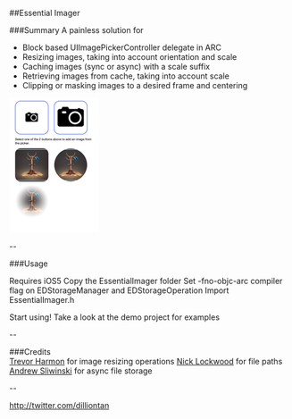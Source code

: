 ##Essential Imager

###Summary
A painless solution for 

 - Block based UIImagePickerController delegate in ARC
 - Resizing images, taking into account orientation and scale
 - Caching images (sync or async) with a scale suffix
 - Retrieving images from cache, taking into account scale
 - Clipping or masking images to a desired frame and centering

<img src="https://github.com/Dillion/EssentialImager/raw/master/screenshot.png"/>  

--

###Usage

Requires iOS5
Copy the EssentialImager folder
Set -fno-objc-arc compiler flag on EDStorageManager and EDStorageOperation
Import EssentialImager.h

Start using!
Take a look at the demo project for examples

--

###Credits  
[Trevor Harmon](http://vocaro.com/trevor/blog/2009/10/12/resize-a-uiimage-the-right-way/)  for image resizing operations
[Nick Lockwood](https://github.com/nicklockwood/StandardPaths) for file paths
[Andrew Sliwinski](https://github.com/thisandagain/storage) for async file storage

--

http://twitter.com/dilliontan